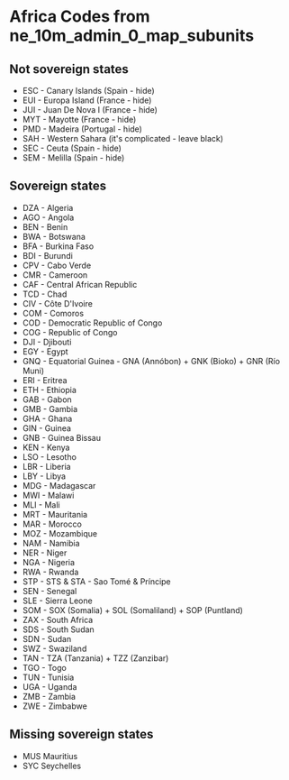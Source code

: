 # Africa Codes from ne_10m_admin_0_map_subunits

## Not sovereign states

- ESC - Canary Islands (Spain - hide)
- EUI - Europa Island (France - hide)
- JUI - Juan De Nova I (France - hide)
- MYT - Mayotte (France - hide)
- PMD - Madeira (Portugal - hide)
- SAH - Western Sahara (it's complicated - leave black)
- SEC - Ceuta (Spain - hide)
- SEM - Melilla (Spain - hide)

## Sovereign states

- DZA - Algeria
- AGO - Angola
- BEN - Benin
- BWA - Botswana
- BFA - Burkina Faso
- BDI - Burundi
- CPV - Cabo Verde
- CMR - Cameroon
- CAF - Central African Republic
- TCD - Chad
- CIV - Côte D'Ivoire
- COM - Comoros
- COD - Democratic Republic of Congo
- COG - Republic of Congo
- DJI - Djibouti
- EGY - Egypt
- GNQ - Equatorial Guinea - GNA (Annóbon) + GNK (Bioko) + GNR (Río Muni)
- ERI - Eritrea
- ETH - Ethiopia
- GAB - Gabon
- GMB - Gambia
- GHA - Ghana
- GIN - Guinea
- GNB - Guinea Bissau
- KEN - Kenya
- LSO - Lesotho
- LBR - Liberia
- LBY - Libya
- MDG - Madagascar
- MWI - Malawi
- MLI - Mali
- MRT - Mauritania
- MAR - Morocco
- MOZ - Mozambique
- NAM - Namibia
- NER - Niger
- NGA - Nigeria
- RWA - Rwanda
- STP - STS & STA - Sao Tomé & Príncipe
- SEN - Senegal
- SLE - Sierra Leone
- SOM - SOX (Somalia) + SOL (Somaliland) + SOP (Puntland)
- ZAX - South Africa
- SDS - South Sudan
- SDN - Sudan
- SWZ - Swaziland
- TAN - TZA (Tanzania) + TZZ (Zanzibar)
- TGO - Togo
- TUN - Tunisia
- UGA - Uganda
- ZMB - Zambia
- ZWE - Zimbabwe

## Missing sovereign states

- MUS Mauritius
- SYC Seychelles
